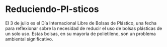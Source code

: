 # Reduciendo-Pl-sticos
El 3 de julio es el Día Internacional Libre de Bolsas de Plástico, una fecha para reflexionar sobre la necesidad de reducir el uso de bolsas plásticas de un solo uso. Estas bolsas, en su mayoría de polietileno, son un problema ambiental significativo. 
